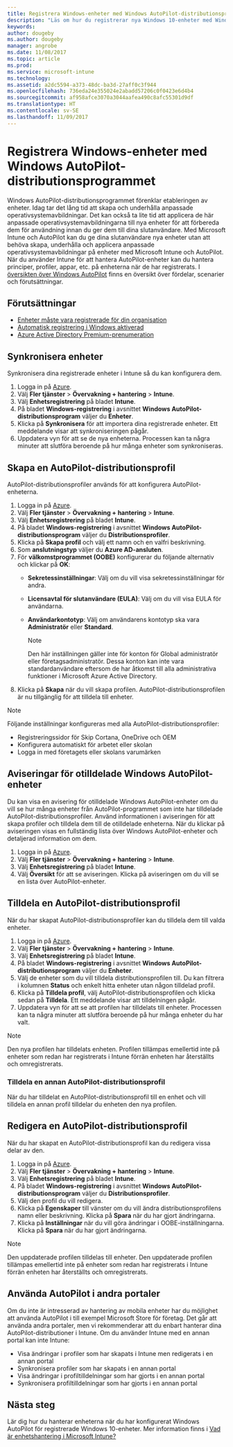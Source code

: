 ```yaml
---
title: Registrera Windows-enheter med Windows AutoPilot-distributionsprogrammet
description: "Läs om hur du registrerar nya Windows 10-enheter med Windows AutoPilot-distributionsprogrammet."
keywords: 
author: dougeby
ms.author: dougeby
manager: angrobe
ms.date: 11/08/2017
ms.topic: article
ms.prod: 
ms.service: microsoft-intune
ms.technology: 
ms.assetid: a2dc5594-a373-48dc-ba3d-27aff0c3f944
ms.openlocfilehash: 736eda24e355024e2abadd57206c0f0423e6d4b4
ms.sourcegitcommit: af958afce3070a3044aafea490c8afc55301d9df
ms.translationtype: HT
ms.contentlocale: sv-SE
ms.lasthandoff: 11/09/2017
---
```

# <a name="enroll-windows-devices-using-windows-autopilot-deployment-program"></a>Registrera Windows-enheter med Windows AutoPilot-distributionsprogrammet
Windows AutoPilot-distributionsprogrammet förenklar etableringen av enheter. Idag tar det lång tid att skapa och underhålla anpassade operativsystemavbildningar. Det kan också ta lite tid att applicera de här anpassade operativsystemavbildningarna till nya enheter för att förbereda dem för användning innan du ger dem till dina slutanvändare. Med Microsoft Intune och AutoPilot kan du ge dina slutanvändare nya enheter utan att behöva skapa, underhålla och applicera anpassade operativsystemavbildningar på enheter med Microsoft Intune och AutoPilot. När du använder Intune för att hantera AutoPilot-enheter kan du hantera principer, profiler, appar, etc. på enheterna när de har registrerats. I [översikten över Windows AutoPilot](https://docs.microsoft.com/windows/deployment/windows-10-auto-pilot) finns en översikt över fördelar, scenarier och förutsättningar.

## <a name="prerequisites"></a>Förutsättningar
- [Enheter måste vara registrerade för din organisation](https://docs.microsoft.com/windows/deployment/windows-10-auto-pilot#registering-devices-to-your-organization)
- [Automatisk registrering i Windows aktiverad](https://docs.microsoft.com/intune-classic/deploy-use/set-up-windows-device-management-with-microsoft-intune#enable-windows-10-automatic-enrollment)
- [Azure Active Directory Premium-prenumeration](https://docs.microsoft.com/azure/active-directory/active-directory-get-started-premium) <!--&#40;[trial subscription](http://go.microsoft.com/fwlink/?LinkID=816845)&#41;-->

## <a name="synchronize-devices"></a>Synkronisera enheter
Synkronisera dina registrerade enheter i Intune så du kan konfigurera dem.

1. Logga in på [Azure](https://portal.azure.com/).
2. Välj **Fler tjänster** > **Övervakning + hantering** > **Intune**.
3. Välj **Enhetsregistrering** på bladet **Intune**.
4. På bladet **Windows-registrering** i avsnittet **Windows AutoPilot-distributionsprogram** väljer du **Enheter**.
5. Klicka på **Synkronisera** för att importera dina registrerade enheter. Ett meddelande visar att synkroniseringen pågår.
6. Uppdatera vyn för att se de nya enheterna. Processen kan ta några minuter att slutföra beroende på hur många enheter som synkroniseras.  

## <a name="create-an-autopilot-deployment-profile"></a>Skapa en AutoPilot-distributionsprofil
AutoPilot-distributionsprofiler används för att konfigurera AutoPilot-enheterna.
1. Logga in på [Azure](https://portal.azure.com/). 
2. Välj **Fler tjänster** > **Övervakning + hantering** > **Intune**.
3. Välj **Enhetsregistrering** på bladet **Intune**.
4. På bladet **Windows-registrering** i avsnittet **Windows AutoPilot-distributionsprogram** väljer du **Distributionsprofiler**.
5. Klicka på **Skapa profil** och välj ett namn och en valfri beskrivning. 
6. Som **anslutningstyp** väljer du **Azure AD-ansluten**.
7. För **välkomstprogrammet (OOBE)** konfigurerar du följande alternativ och klickar på **OK**: 
   - **Sekretessinställningar**: Välj om du vill visa sekretessinställningar för andra. 
   - **Licensavtal för slutanvändare (EULA)**: Välj om du vill visa EULA för användarna.
   - **Användarkontotyp**: Välj om användarens kontotyp ska vara **Administratör** eller **Standard**.

     > [!Note]    
     > Den här inställningen gäller inte för konton för Global administratör eller företagsadministratör. Dessa konton kan inte vara standardanvändare eftersom de har åtkomst till alla administrativa funktioner i Microsoft Azure Active Directory.
8. Klicka på **Skapa** när du vill skapa profilen. AutoPilot-distributionsprofilen är nu tillgänglig för att tilldela till enheter.
     
> [!Note]    
> Följande inställningar konfigureras med alla AutoPilot-distributionsprofiler:
> - Registreringssidor för Skip Cortana, OneDrive och OEM
> - Konfigurera automatiskt för arbetet eller skolan
> - Logga in med företagets eller skolans varumärken    

## <a name="alerts-for-windows-autopilot-unassigned-devices-----163236---"></a>Aviseringar för otilldelade Windows AutoPilot-enheter <!-- 163236 -->
Du kan visa en avisering för otilldelade Windows AutoPilot-enheter om du vill se hur många enheter från AutoPilot-programmet som inte har tilldelade AutoPilot-distributionsprofiler. Använd informationen i aviseringen för att skapa profiler och tilldela dem till de otilldelade enheterna. När du klickar på aviseringen visas en fullständig lista över Windows AutoPilot-enheter och detaljerad information om dem. 
1. Logga in på [Azure](https://portal.azure.com/). 
2. Välj **Fler tjänster** > **Övervakning + hantering** > **Intune**.
3. Välj **Enhetsregistrering** på bladet **Intune**.
4. Välj **Översikt** för att se aviseringen. Klicka på aviseringen om du vill se en lista över AutoPilot-enheter.  

## <a name="assign-an-autopilot-deployment-profile"></a>Tilldela en AutoPilot-distributionsprofil
När du har skapat AutoPilot-distributionsprofiler kan du tilldela dem till valda enheter.

1. Logga in på [Azure](https://portal.azure.com/). 
2. Välj **Fler tjänster** > **Övervakning + hantering** > **Intune**.
3. Välj **Enhetsregistrering** på bladet **Intune**.
4. På bladet **Windows-registrering** i avsnittet **Windows AutoPilot-distributionsprogram** väljer du **Enheter**.
5. Välj de enheter som du vill tilldela distributionsprofilen till. Du kan filtrera i kolumnen **Status** och enkelt hitta enheter utan någon tilldelad profil. 
6. Klicka på **Tilldela profil**, välj AutoPilot-distributionsprofilen och klicka sedan på **Tilldela**. Ett meddelande visar att tilldelningen pågår.
7. Uppdatera vyn för att se att profilen har tilldelats till enheter. Processen kan ta några minuter att slutföra beroende på hur många enheter du har valt. 

> [!Note]
> Den nya profilen har tilldelats enheten. Profilen tillämpas emellertid inte på enheter som redan har registrerats i Intune förrän enheten har återställts och omregistrerats.

### <a name="assign-a-different-autopilot-deployment-profile"></a>Tilldela en annan AutoPilot-distributionsprofil
När du har tilldelat en AutoPilot-distributionsprofil till en enhet och vill tilldela en annan profil tilldelar du enheten den nya profilen.  

## <a name="edit-an-autopilot-deployment-profile"></a>Redigera en AutoPilot-distributionsprofil 
När du har skapat en AutoPilot-distributionsprofil kan du redigera vissa delar av den.   
1. Logga in på [Azure](https://portal.azure.com/). 
2. Välj **Fler tjänster** > **Övervakning + hantering** > **Intune**.
3. Välj **Enhetsregistrering** på bladet **Intune**.
4. På bladet **Windows-registrering** i avsnittet **Windows AutoPilot-distributionsprogram** väljer du **Distributionsprofiler**. 
5. Välj den profil du vill redigera. 
6. Klicka på **Egenskaper** till vänster om du vill ändra distributionsprofilens namn eller beskrivning. Klicka på **Spara** när du har gjort ändringarna. 
7. Klicka på **Inställningar** när du vill göra ändringar i OOBE-inställningarna. Klicka på **Spara** när du har gjort ändringarna. 

> [!NOTE]
> Den uppdaterade profilen tilldelas till enheter. Den uppdaterade profilen tillämpas emellertid inte på enheter som redan har registrerats i Intune förrän enheten har återställts och omregistrerats. 

## <a name="using-autopilot-in-other-portals"></a>Använda AutoPilot i andra portaler
Om du inte är intresserad av hantering av mobila enheter har du möjlighet att använda AutoPilot i till exempel Microsoft Store för företag. Det går att använda andra portaler, men vi rekommenderar att du enbart hanterar dina AutoPilot-distributioner i Intune. Om du använder Intune med en annan portal kan inte Intune:
- Visa ändringar i profiler som har skapats i Intune men redigerats i en annan portal
- Synkronisera profiler som har skapats i en annan portal
- Visa ändringar i profiltilldelningar som har gjorts i en annan portal
- Synkronisera profiltilldelningar som har gjorts i en annan portal

## <a name="next-steps"></a>Nästa steg
Lär dig hur du hanterar enheterna när du har konfigurerat Windows AutoPilot för registrerade Windows 10-enheter. Mer information finns i [Vad är enhetshantering i Microsoft Intune?](https://docs.microsoft.com/intune/device-management)